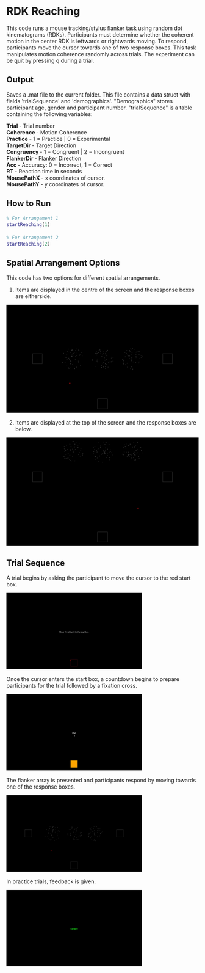 # RDK Reaching

This code runs a mouse tracking/stylus flanker task using random dot kinematograms (RDKs). Participants must determine whether the coherent motion in the center RDK is leftwards or rightwards moving. To respond, participants move the cursor towards one of two response boxes. This task manipulates motion coherence randomly across trials. The experiment can be quit by pressing q during a trial.


## Output
Saves a .mat file to the current folder. This file contains a data struct with fields 'trialSequence' and 'demographics'.
"Demographics" stores participant age, gender and participant number.
"trialSequence" is a table containing the following variables:


<strong> Trial </strong> - Trial number<br>
<strong> Coherence </strong> - Motion Coherence<br>
<strong> Practice </strong> - 1 = Practice | 0 = Experimental<br>
<strong> TargetDir </strong> - Target Direction<br>
<strong> Congruency </strong> - 1 = Congruent | 2 = Incongruent<br>
<strong> FlankerDir </strong> - Flanker Direction<br>
<strong> Acc </strong> - Accuracy: 0 = Incorrect, 1 = Correct<br>
<strong> RT </strong> - Reaction time in seconds<br>
<strong> MousePathX </strong> - x coordinates of cursor.<br>
<strong> MousePathY </strong> - y coordinates of cursor.<br>


## How to Run
```matlab
% For Arrangement 1
startReaching(1)

% For Arrangement 2
startReaching(2)
```

## Spatial Arrangement Options
This code has two options for different spatial arrangements.
1. Items are displayed in the centre of the screen and the response boxes are eitherside.
 
![alt text](https://github.com/jordandeakin/FlankerReachingTask/blob/master/img/Arrangement1.jpg?raw=true)

2. Items are displayed at the top of the screen and the response boxes are below.

![alt text](https://github.com/jordandeakin/FlankerReachingTask/blob/master/img/Arrangement2.jpg?raw=true)


## Trial Sequence
A trial begins by asking the participant to move the cursor to the red start box.

<img src="https://github.com/jordandeakin/FlankerReachingTask/raw/master/img/StartBox.jpg" width="355" height="200" />

Once the cursor enters the start box, a countdown begins to prepare participants for the trial followed by a fixation cross.

<img src="https://github.com/jordandeakin/FlankerReachingTask/raw/master/img/Wait.jpg" width="355" height="200" />
          
The flanker array is presented and participants respond by moving towards one of the response boxes.

<img src="https://github.com/jordandeakin/FlankerReachingTask/raw/master/img/Arrangement1.jpg" width="355" height="200" />

In practice trials, feedback is given.

<img src="https://github.com/jordandeakin/FlankerReachingTask/raw/master/img/Feedback.jpg" width="355" height="200" />

